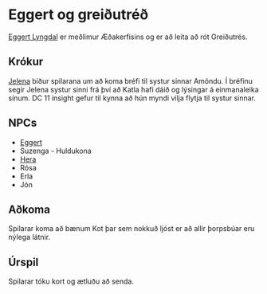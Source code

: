 # Eggert og greiðutréð

[Eggert Lyngdal](/npcs/eggert.md) er meðlimur Æðakerfisins og er að leita að rót Greiðutrés. 

## Krókur
[Jelena](/npcs/jelena.md) biður spilarana um að koma bréfi til systur sinnar Amöndu. Í bréfinu segir Jelena systur sinni frá því að Katla hafi dáið og lýsingar á einmanaleika sínum. DC 11 insight gefur til kynna að hún myndi vilja flytja til systur sinnar.

## NPCs
* [Eggert](/npcs/eggert.md)
* Suzenga - Huldukona 
* [Hera](/npcs/hera.md)
* Rósa
* Erla
* Jón

## Aðkoma
Spilarar koma að bænum Kot þar sem nokkuð ljóst er að allir þorpsbúar eru nýlega látnir.

## Úrspil
Spilarar tóku kort og ætluðu að senda.
